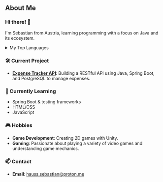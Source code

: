 ## About Me
### Hi there! 👋
I'm Sebastian from Austria, learning programming with a focus on Java and its ecosystem.

<details>
<summary>My Top Languages</summary>

| Rank | Languages     |
|-----:|---------------|
|     1|  Java         |
|     2|  C#           |
|     3|  SQL          |

</details>

### 🛠️ Current Project
- **[Expense Tracker API](https://roadmap.sh/projects/expense-tracker-api)**: Building a RESTful API using Java, Spring Boot, and PostgreSQL to manage expenses.

### 🌱 Currently Learning
- Spring Boot & testing frameworks
- HTML/CSS
- JavaScript

### 🎮 Hobbies
- **Game Development**: Creating 2D games with Unity.
- **Gaming**: Passionate about playing a variety of video games and understanding game mechanics.

### 📫 Contact
- **Email**: [hauss.sebastian@proton.me](mailto:hauss.sebastian@proton.me)
